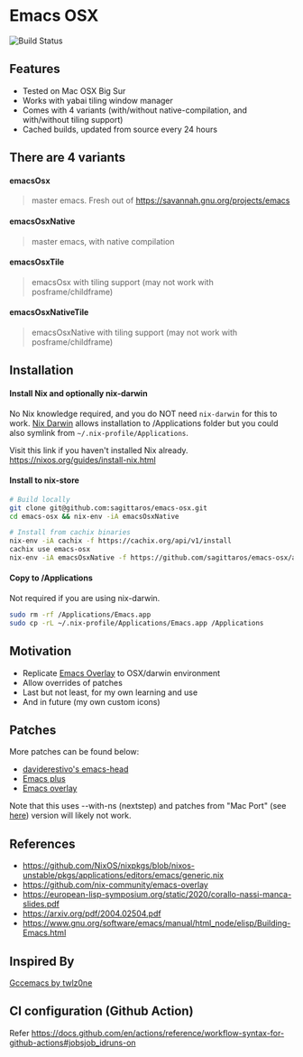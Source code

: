 # Emacs OSX

![Build Status](https://github.com/sagittaros/emacs-osx/actions/workflows/build.yml/badge.svg)

## Features

- Tested on Mac OSX Big Sur
- Works with yabai tiling window manager
- Comes with 4 variants (with/without native-compilation, and with/without tiling support)
- Cached builds, updated from source every 24 hours

## There are 4 variants

#### emacsOsx

> master emacs. Fresh out of https://savannah.gnu.org/projects/emacs

#### emacsOsxNative

> master emacs, with native compilation

#### emacsOsxTile

> emacsOsx with tiling support (may not work with posframe/childframe)

#### emacsOsxNativeTile

> emacsOsxNative with tiling support (may not work with posframe/childframe)

## Installation

#### Install Nix and optionally nix-darwin

No Nix knowledge required, and you do NOT need `nix-darwin` for this to work. [Nix Darwin](https://github.com/LnL7/nix-darwin) allows installation to /Applications folder but you could also symlink from `~/.nix-profile/Applications`.

Visit this link if you haven't installed Nix already.
https://nixos.org/guides/install-nix.html

#### Install to nix-store

```sh
# Build locally
git clone git@github.com:sagittaros/emacs-osx.git
cd emacs-osx && nix-env -iA emacsOsxNative

# Install from cachix binaries
nix-env -iA cachix -f https://cachix.org/api/v1/install
cachix use emacs-osx
nix-env -iA emacsOsxNative -f https://github.com/sagittaros/emacs-osx/archive/main.zip
```

#### Copy to /Applications

Not required if you are using nix-darwin.

```sh
sudo rm -rf /Applications/Emacs.app
sudo cp -rL ~/.nix-profile/Applications/Emacs.app /Applications
```

## Motivation

- Replicate [Emacs Overlay](https://github.com/nix-community/emacs-overlay) to OSX/darwin environment
- Allow overrides of patches
- Last but not least, for my own learning and use
- And in future (my own custom icons)

## Patches

More patches can be found below:

- [daviderestivo's emacs-head](https://github.com/daviderestivo/homebrew-emacs-head/tree/master/patches)
- [Emacs plus](https://github.com/d12frosted/homebrew-emacs-plus/tree/master/patches/emacs-28)
- [Emacs overlay](https://github.com/nix-community/emacs-overlay/tree/master/patches)

Note that this uses --with-ns (nextstep) and patches from "Mac Port" (see [here](https://bitbucket.org/mituharu/emacs-mac/src/master/)) version will likely not work.

## References

- https://github.com/NixOS/nixpkgs/blob/nixos-unstable/pkgs/applications/editors/emacs/generic.nix
- https://github.com/nix-community/emacs-overlay
- https://european-lisp-symposium.org/static/2020/corallo-nassi-manca-slides.pdf
- https://arxiv.org/pdf/2004.02504.pdf
- https://www.gnu.org/software/emacs/manual/html_node/elisp/Building-Emacs.html

## Inspired By

[Gccemacs by twlz0ne](https://github.com/twlz0ne/nix-gccemacs-darwin)
## CI configuration (Github Action)

Refer https://docs.github.com/en/actions/reference/workflow-syntax-for-github-actions#jobsjob_idruns-on
